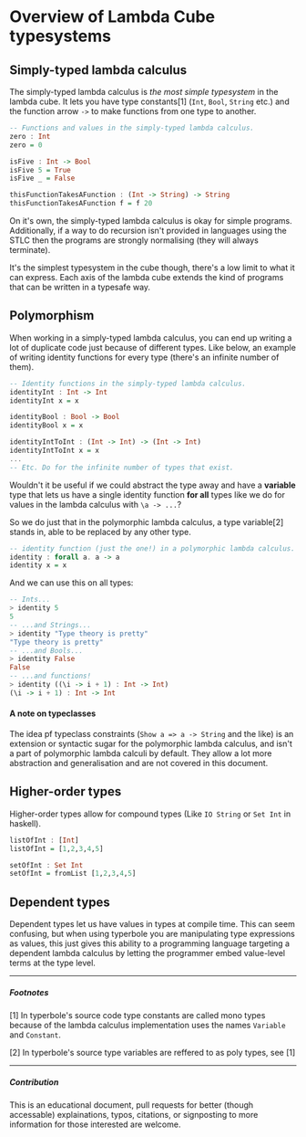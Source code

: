 # Overview of Lambda Cube typesystems

## Simply-typed lambda calculus

The simply-typed lambda calculus is *the most simple typesystem* in the lambda cube. It lets you have type constants[1] (`Int`, `Bool`, `String` etc.) and the function arrow `->` to make functions from one type to another.

```haskell
-- Functions and values in the simply-typed lambda calculus.
zero : Int
zero = 0

isFive : Int -> Bool
isFive 5 = True
isFive _ = False

thisFunctionTakesAFunction : (Int -> String) -> String
thisFunctionTakesAFunction f = f 20
```

On it's own, the simply-typed lambda calculus is okay for simple programs. Additionally, if a way to do recursion isn't provided in languages using the STLC then the programs are strongly normalising (they will always terminate).

It's the simplest typesystem in the cube though, there's a low limit to what it can express. Each axis of the lambda cube extends the kind of programs that can be written in a typesafe way.

## Polymorphism

When working in a simply-typed lambda calculus, you can end up writing a lot of duplicate code just because of different types. Like below, an example of writing identity functions for every type (there's an infinite number of them).

```haskell
-- Identity functions in the simply-typed lambda calculus.
identityInt : Int -> Int
identityInt x = x

identityBool : Bool -> Bool
identityBool x = x

identityIntToInt : (Int -> Int) -> (Int -> Int)
identityIntToInt x = x
...
-- Etc. Do for the infinite number of types that exist.
```

Wouldn't it be useful if we could abstract the type away and have a **variable** type that lets us have a single identity function **for all** types like we do for values in the lambda calculus with `\a -> ...`?

So we do just that in the polymorphic lambda calculus, a type variable[2] stands in, able to be replaced by any other type.

```haskell
-- identity function (just the one!) in a polymorphic lambda calculus.
identity : forall a. a -> a
identity x = x
```

And we can use this on all types:

```haskell
-- Ints...
> identity 5
5
-- ...and Strings...
> identity "Type theory is pretty"
"Type theory is pretty"
-- ...and Bools...
> identity False
False
-- ...and functions!
> identity ((\i -> i + 1) : Int -> Int)
(\i -> i + 1) : Int -> Int
```

#### A note on typeclasses

The idea pf typeclass constraints (`Show a => a -> String` and the like) is an extension or syntactic sugar for the polymorphic lambda calculus, and isn't a part of polymorphic lambda calculi by default. They allow a lot more abstraction and generalisation and are not covered in this document.

## Higher-order types

Higher-order types allow for compound types (Like `IO String` or `Set Int` in haskell).

```haskell
listOfInt : [Int]
listOfInt = [1,2,3,4,5]

setOfInt : Set Int
setOfInt = fromList [1,2,3,4,5]
```

## Dependent types

Dependent types let us have values in types at compile time. This can seem confusing, but when using typerbole you are manipulating type expressions as values, this just gives this ability to a programming language targeting a dependent lambda calculus by letting the programmer embed value-level terms at the type level.

<!-- Examples wanted -->

***
##### Footnotes

[1] In typerbole's source code type constants are called mono types because of the lambda calculus implementation uses the names `Variable` and `Constant`.

[2] In typerbole's source type variables are reffered to as poly types, see [1]

***

##### Contribution

This is an educational document, pull requests for better (though accessable) explainations, typos, citations, or signposting to more information for those interested are welcome.
